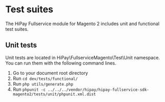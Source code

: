 # Test suites

The HiPay Fullservice module for Magento 2 includes unit and functional test suites.


## Unit tests

Unit tests are located in HiPay\FullserviceMagento\Test\Unit namespace.  
You can run them with the following command lines.

1. Go to your document root directory
2. Run `cd dev/tests/functional/`
3. Run `php utils/generate.php`
4. Run `phpunit -c ../../../vendor/hipay/hipay-fullservice-sdk-magento2/tests/unit/phpunit.xml.dist`
